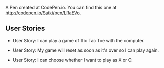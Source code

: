 A Pen created at CodePen.io. You can find this one at http://codepen.io/Satki/pen/LRaEVo.

## User Stories
 
- User Story: I can play a game of Tic Tac Toe with the computer.

- User Story: My game will reset as soon as it's over so I can play again.

- User Story: I can choose whether I want to play as X or O.
